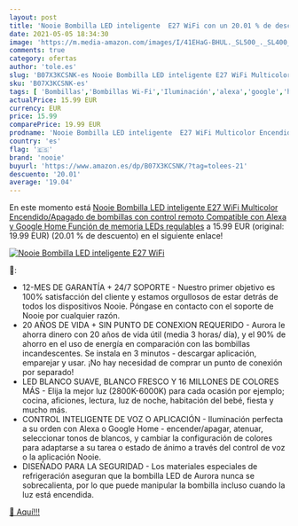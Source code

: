 ```yaml
---
layout: post
title: 'Nooie Bombilla LED inteligente  E27 WiFi con un 20.01 % de descuento'
date: 2021-05-05 18:34:30
image: 'https://m.media-amazon.com/images/I/41EHaG-BHUL._SL500_._SL400_.jpg'
comments: true
category: ofertas
author: 'tole.es'
slug: 'B07X3KCSNK-es Nooie Bombilla LED inteligente E27 WiFi Multicolor...'
sku: 'B07X3KCSNK-es'
tags: [ 'Bombillas','Bombillas Wi-Fi','Iluminación','alexa','google','home','nooie', ]
actualPrice: 15.99 EUR
currency: EUR
price: 15.99
comparePrice: 19.99 EUR
prodname: 'Nooie Bombilla LED inteligente  E27 WiFi Multicolor Encendido/Apagado de bombillas con control remoto  Compatible con Alexa y Google Home Función de memoria LEDs regulables'
country: 'es'
flag: '🇪🇸'
brand: 'nooie'
buyurl: 'https://www.amazon.es/dp/B07X3KCSNK/?tag=tolees-21'
descuento: '20.01'
average: '19.04'
---
```


En este momento está [Nooie Bombilla LED inteligente  E27 WiFi Multicolor Encendido/Apagado de bombillas con control remoto  Compatible con Alexa y Google Home Función de memoria LEDs regulables](https://www.amazon.es/dp/B07X3KCSNK/?tag=tolees-21) a 15.99 EUR (original: 19.99 EUR) (20.01 %  de descuento) en el siguiente enlace!

[![Nooie Bombilla LED inteligente  E27 WiFi](https://m.media-amazon.com/images/I/41EHaG-BHUL._SL500_._SL400_.jpg)](https://www.amazon.es/dp/B07X3KCSNK/?tag=tolees-21)

🔎:

- 12-MES DE GARANTÍA + 24/7 SOPORTE - Nuestro primer objetivo es 100% satisfacción del cliente y estamos orgullosos de estar detrás de todos los dispositivos Nooie. Póngase en contacto con el soporte de Nooie por cualquier razón.
- 20 AÑOS DE VIDA + SIN PUNTO DE CONEXION REQUERIDO - Aurora le ahorra dinero con 20 años de vida útil (media 3 horas/ día), y el 90% de ahorro en el uso de energía en comparación con las bombillas incandescentes. Se instala en 3 minutos - descargar aplicación, emparejar y usar. ¡No hay necesidad de comprar un punto de conexión por separado!
- LED BLANCO SUAVE, BLANCO FRESCO Y 16 MILLONES DE COLORES MÁS - Elija la mejor luz (2800K-6000K) para cada ocasión por ejemplo; cocina, aficiones, lectura, luz de noche, habitación del bebé, fiesta y mucho más.
- CONTROL INTELIGENTE DE VOZ O APLICACIÓN - Iluminación perfecta a su orden con Alexa o Google Home - encender/apagar, atenuar, seleccionar tonos de blancos, y cambiar la configuración de colores para adaptarse a su tarea o estado de ánimo a través del control de voz o la aplicación Nooie.
- DISEÑADO PARA LA SEGURIDAD - Los materiales especiales de refrigeración aseguran que la bombilla LED de Aurora nunca se sobrecalienta, por lo que puede manipular la bombilla incluso cuando la luz está encendida.

[🛒 Aquí!!!](https://www.amazon.es/dp/B07X3KCSNK/?tag=tolees-21)
